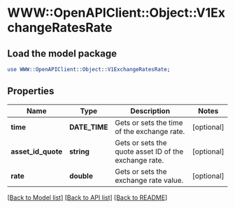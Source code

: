 # WWW::OpenAPIClient::Object::V1ExchangeRatesRate

## Load the model package
```perl
use WWW::OpenAPIClient::Object::V1ExchangeRatesRate;
```

## Properties
Name | Type | Description | Notes
------------ | ------------- | ------------- | -------------
**time** | **DATE_TIME** | Gets or sets the time of the exchange rate. | [optional] 
**asset_id_quote** | **string** | Gets or sets the quote asset ID of the exchange rate. | [optional] 
**rate** | **double** | Gets or sets the exchange rate value. | [optional] 

[[Back to Model list]](../README.md#documentation-for-models) [[Back to API list]](../README.md#documentation-for-api-endpoints) [[Back to README]](../README.md)



